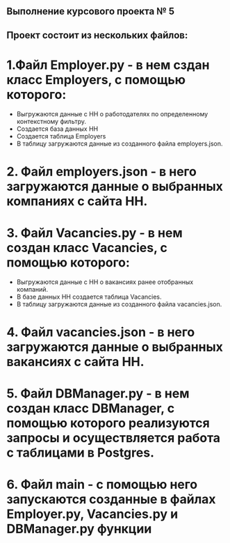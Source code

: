 ## Выполнение курсового проекта № 5

## Проект состоит из нескольких файлов:
# 1.Файл Employer.py - в нем сздан класс Employers, с помощью которого:
- Выгружаются данные с HH о работодателях по определенному контекстному фильтру. 
- Создается база данных HH
- Создается таблица Employers 
- В таблицу загружаются данные из созданного файла employers.json.

# 2. Файл employers.json - в него загружаются данные о выбранных компаниях с сайта HH.

# 3. Файл Vacancies.py - в нем создан класс Vacancies, с помощью которого:
- Выгружаются данные с HH о вакансиях ранее отобранных компаний. 
- В базе данных HH cоздается таблица Vacancies.
- В таблицу загружаются данные из созданного файла vacancies.json.

# 4. Файл vacancies.json - в него загружаются данные о выбранных вакансиях с сайта HH.

# 5. Файл DBManager.py - в нем создан класс DBManager, с помощью которого реализуются запросы и осуществляется работа с таблицами в Postgres.

# 6. Файл main - c помощью него запускаются созданные в файлах Employer.py, Vacancies.py и DBManager.py функции
